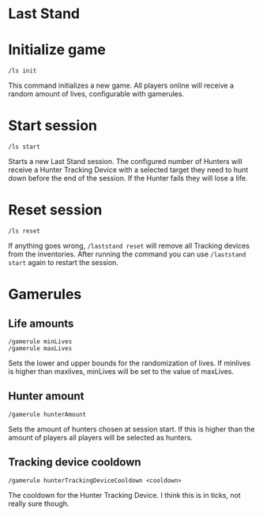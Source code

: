 # Last Stand

# Initialize game

```
/ls init
```

This command initializes a new game. All players online will receive a random amount of lives,
configurable with gamerules.

# Start session

```
/ls start
```

Starts a new Last Stand session. The configured number of Hunters will receive a Hunter Tracking Device
with a selected target they need to hunt down before the end of the session. If the Hunter fails
they will lose a life.

# Reset session

```
/ls reset
```

If anything goes wrong, `/laststand reset` will remove all Tracking devices from the inventories.
After running the command you can use `/laststand start` again to restart the session.

# Gamerules

## Life amounts

```
/gamerule minLives
/gamerule maxLives
```

Sets the lower and upper bounds for the randomization of lives. If minlives is higher than maxlives,
minLives will be set to the value of maxLives.

## Hunter amount

```
/gamerule hunterAmount
```

Sets the amount of hunters chosen at session start. If this is higher than the amount of players
all players will be selected as hunters.

## Tracking device cooldown

```
/gamerule hunterTrackingDeviceCooldown <cooldown>
```

The cooldown for the Hunter Tracking Device. I think this is in ticks, not really sure though.